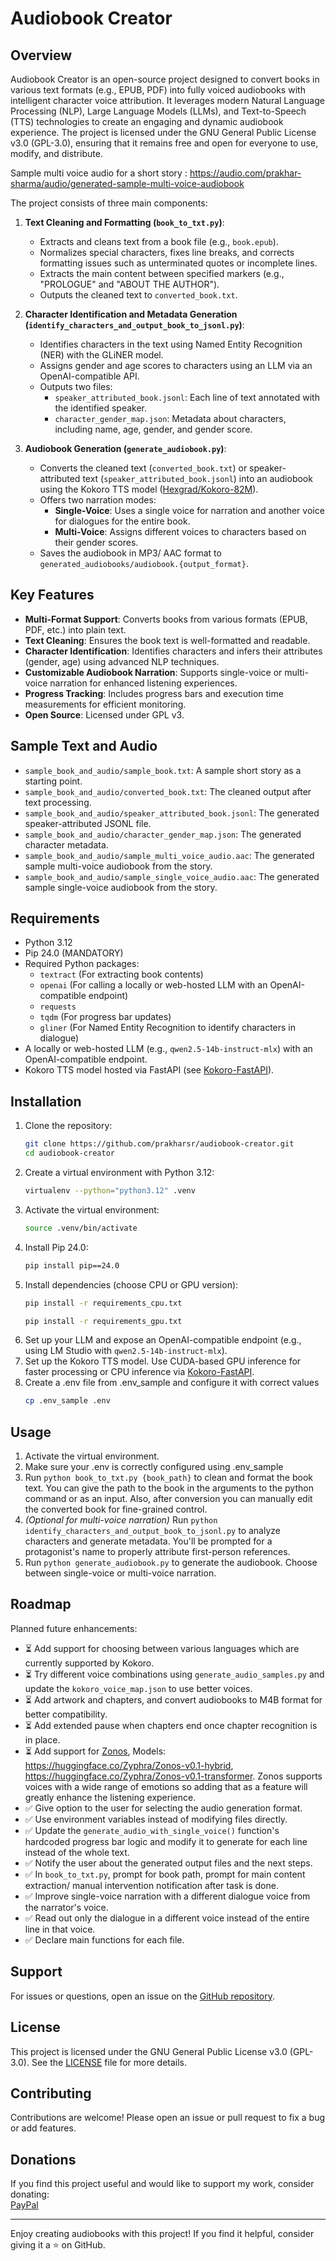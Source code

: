 # Audiobook Creator

## Overview

Audiobook Creator is an open-source project designed to convert books in various text formats (e.g., EPUB, PDF) into fully voiced audiobooks with intelligent character voice attribution. It leverages modern Natural Language Processing (NLP), Large Language Models (LLMs), and Text-to-Speech (TTS) technologies to create an engaging and dynamic audiobook experience. The project is licensed under the GNU General Public License v3.0 (GPL-3.0), ensuring that it remains free and open for everyone to use, modify, and distribute.

Sample multi voice audio for a short story : https://audio.com/prakhar-sharma/audio/generated-sample-multi-voice-audiobook

The project consists of three main components:

1. **Text Cleaning and Formatting (`book_to_txt.py`)**:
   - Extracts and cleans text from a book file (e.g., `book.epub`).
   - Normalizes special characters, fixes line breaks, and corrects formatting issues such as unterminated quotes or incomplete lines.
   - Extracts the main content between specified markers (e.g., "PROLOGUE" and "ABOUT THE AUTHOR").
   - Outputs the cleaned text to `converted_book.txt`.

2. **Character Identification and Metadata Generation (`identify_characters_and_output_book_to_jsonl.py`)**:
   - Identifies characters in the text using Named Entity Recognition (NER) with the GLiNER model.
   - Assigns gender and age scores to characters using an LLM via an OpenAI-compatible API.
   - Outputs two files:
     - `speaker_attributed_book.jsonl`: Each line of text annotated with the identified speaker.
     - `character_gender_map.json`: Metadata about characters, including name, age, gender, and gender score.

3. **Audiobook Generation (`generate_audiobook.py`)**:
   - Converts the cleaned text (`converted_book.txt`) or speaker-attributed text (`speaker_attributed_book.jsonl`) into an audiobook using the Kokoro TTS model ([Hexgrad/Kokoro-82M](https://huggingface.co/hexgrad/Kokoro-82M)).
   - Offers two narration modes:
     - **Single-Voice**: Uses a single voice for narration and another voice for dialogues for the entire book.
     - **Multi-Voice**: Assigns different voices to characters based on their gender scores.
   - Saves the audiobook in MP3/ AAC format to `generated_audiobooks/audiobook.{output_format}`.

## Key Features

- **Multi-Format Support**: Converts books from various formats (EPUB, PDF, etc.) into plain text.
- **Text Cleaning**: Ensures the book text is well-formatted and readable.
- **Character Identification**: Identifies characters and infers their attributes (gender, age) using advanced NLP techniques.
- **Customizable Audiobook Narration**: Supports single-voice or multi-voice narration for enhanced listening experiences.
- **Progress Tracking**: Includes progress bars and execution time measurements for efficient monitoring.
- **Open Source**: Licensed under GPL v3.

## Sample Text and Audio

- `sample_book_and_audio/sample_book.txt`: A sample short story as a starting point.
- `sample_book_and_audio/converted_book.txt`: The cleaned output after text processing.
- `sample_book_and_audio/speaker_attributed_book.jsonl`: The generated speaker-attributed JSONL file.
- `sample_book_and_audio/character_gender_map.json`: The generated character metadata.
- `sample_book_and_audio/sample_multi_voice_audio.aac`: The generated sample multi-voice audiobook from the story.
- `sample_book_and_audio/sample_single_voice_audio.aac`: The generated sample single-voice audiobook from the story.

## Requirements

- Python 3.12
- Pip 24.0 (MANDATORY)
- Required Python packages:
  - `textract` (For extracting book contents)
  - `openai` (For calling a locally or web-hosted LLM with an OpenAI-compatible endpoint)
  - `requests`
  - `tqdm` (For progress bar updates)
  - `gliner` (For Named Entity Recognition to identify characters in dialogue)
- A locally or web-hosted LLM (e.g., `qwen2.5-14b-instruct-mlx`) with an OpenAI-compatible endpoint.
- Kokoro TTS model hosted via FastAPI (see [Kokoro-FastAPI](https://github.com/remsky/Kokoro-FastAPI)).

## Installation

1. Clone the repository:
   ```bash
   git clone https://github.com/prakharsr/audiobook-creator.git
   cd audiobook-creator
   ```
2. Create a virtual environment with Python 3.12:
   ```bash
   virtualenv --python="python3.12" .venv
   ```
3. Activate the virtual environment:
   ```bash
   source .venv/bin/activate
   ```
4. Install Pip 24.0:
   ```bash
   pip install pip==24.0
   ```
5. Install dependencies (choose CPU or GPU version):
   ```bash
   pip install -r requirements_cpu.txt
   ```
   ```bash
   pip install -r requirements_gpu.txt
   ```
6. Set up your LLM and expose an OpenAI-compatible endpoint (e.g., using LM Studio with `qwen2.5-14b-instruct-mlx`).
7. Set up the Kokoro TTS model. Use CUDA-based GPU inference for faster processing or CPU inference via [Kokoro-FastAPI](https://github.com/remsky/Kokoro-FastAPI).
8. Create a .env file from .env_sample and configure it with correct values
   ```bash
   cp .env_sample .env
   ```

## Usage

1. Activate the virtual environment.
2. Make sure your .env is correctly configured using .env_sample
3. Run `python book_to_txt.py {book_path}` to clean and format the book text. You can give the path to the book in the arguments to the python command or as an input. Also, after conversion you can manually edit the converted book for fine-grained control.
4. *(Optional for multi-voice narration)* Run `python identify_characters_and_output_book_to_jsonl.py` to analyze characters and generate metadata. You'll be prompted for a protagonist's name to properly attribute first-person references.
5. Run `python generate_audiobook.py` to generate the audiobook. Choose between single-voice or multi-voice narration.

## Roadmap

Planned future enhancements:

-  ⏳ Add support for choosing between various languages which are currently supported by Kokoro.
-  ⏳ Try different voice combinations using `generate_audio_samples.py` and update the `kokoro_voice_map.json` to use better voices. 
-  ⏳ Add artwork and chapters, and convert audiobooks to M4B format for better compatibility.
-  ⏳ Add extended pause when chapters end once chapter recognition is in place.
-  ⏳ Add support for [Zonos](https://github.com/Zyphra/Zonos), Models: https://huggingface.co/Zyphra/Zonos-v0.1-hybrid, https://huggingface.co/Zyphra/Zonos-v0.1-transformer. Zonos supports voices with a wide range of emotions so adding that as a feature will greatly enhance the listening experience.
-  ✅ Give option to the user for selecting the audio generation format.
-  ✅ Use environment variables instead of modifying files directly.
-  ✅ Update the `generate_audio_with_single_voice()` function's hardcoded progress bar logic and modify it to generate for each line instead of the whole text.
-  ✅ Notify the user about the generated output files and the next steps. 
-  ✅ In `book_to_txt.py`, prompt for book path, prompt for main content extraction/ manual intervention notification after task is done.
-  ✅ Improve single-voice narration with a different dialogue voice from the narrator's voice.
-  ✅ Read out only the dialogue in a different voice instead of the entire line in that voice.
-  ✅ Declare main functions for each file.

## Support

For issues or questions, open an issue on the [GitHub repository](https://github.com/prakharsr/audiobook-creator/issues).

## License

This project is licensed under the GNU General Public License v3.0 (GPL-3.0). See the [LICENSE](LICENSE) file for more details.

## Contributing

Contributions are welcome! Please open an issue or pull request to fix a bug or add features.

## Donations

If you find this project useful and would like to support my work, consider donating:  
[PayPal](https://paypal.me/prakharsr)

---

Enjoy creating audiobooks with this project! If you find it helpful, consider giving it a ⭐ on GitHub.
